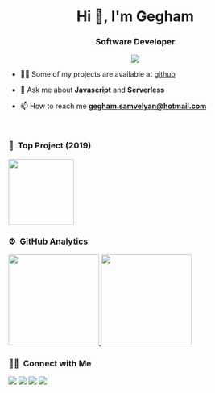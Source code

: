 <h1 align="center">Hi 👋, I'm Gegham</h1>
<h3 align="center">Software Developer</h3>
	
<p align="center"> 
	<a align="center" href="https://vamosgs.me/"><img src="https://img.shields.io/badge/vamosgs.me-website-lightgrey?style=flat-square&logo=Accenture"/></a>
</p>

- 👨‍💻 Some of my projects are available at [github](https://github.com/vamosgs?tab=repositories)

- 💬 Ask me about **Javascript** and **Serverless**

- 📫 How to reach me **gegham.samvelyan@hotmail.com**


<br>

### 🌌  &nbsp;Top Project (2019)
<a href="https://github.com/VamOSGS/react-preloaders">
  <img height="130em" src="https://github-readme-stats.vercel.app/api/pin/?username=vamosgs&repo=react-preloaders&theme=react"/>
</a> 


### ⚙️ &nbsp;GitHub Analytics

<p align="left">
<a href="https://github.com/vamosgs">
  <img height="180em" src="https://github-readme-stats-eight-theta.vercel.app/api?username=vamosgs&show_icons=true&theme=react&include_all_commits=true&count_private=true"/>
  <img height="180em" src="https://github-readme-stats-eight-theta.vercel.app/api/top-langs/?username=vamosgs&layout=compact&langs_count=8&theme=react"/>
</a>
</p>

### 🤝🏻 &nbsp;Connect with Me

<p>

<a href="https://linkedin.com/in/vamosgs"><img src="https://img.shields.io/badge/-vamosgs-0077B5?style=flat&logo=Linkedin&logoColor=white"/></a>
<a href="mailto:gegham.samvelyan@hotmail.com"><img src="https://img.shields.io/badge/-gegham.samvelyan@hotmail.com-026dbd?style=flat&logo=Gmail&logoColor=white"/></a>
<a href="https://twitter.com/VAMOSGSvlv"><img src="https://img.shields.io/badge/-@VAMOSGSvlv-1877F2?style=flat&logo=Twitter&logoColor=white"/></a>
<a href="https://t.me/vamosgs"><img src="https://img.shields.io/badge/-@VamOSGS-32aade?style=flat&logo=Telegram&logoColor=white"/></a>
</p>



